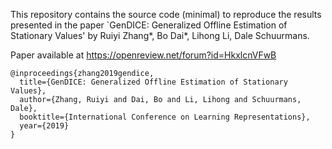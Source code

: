 This repository contains the source code (minimal) to reproduce the results presented in the paper `GenDICE: Generalized Offline Estimation of Stationary Values' by Ruiyi Zhang*, Bo Dai*, Lihong Li, Dale Schuurmans.

Paper available at https://openreview.net/forum?id=HkxlcnVFwB

```
@inproceedings{zhang2019gendice,
  title={GenDICE: Generalized Offline Estimation of Stationary Values},
  author={Zhang, Ruiyi and Dai, Bo and Li, Lihong and Schuurmans, Dale},
  booktitle={International Conference on Learning Representations},
  year={2019}
}
```
